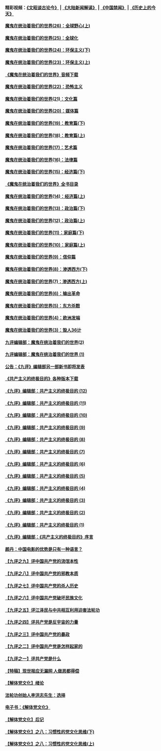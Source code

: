 #### 精彩视频：[《文昭谈古论今》](https://github.com/gfw-breaker/wenzhao/blob/master/README.md?t=12162131) | [《大陆新闻解读》](https://github.com/gfw-breaker/ntdtv-comedy/blob/master/README.md?t=12162131) | [《中国禁闻》](https://github.com/gfw-breaker/ntdtv-news/blob/master/README.md?t=12162131) | [《历史上的今天》](https://github.com/gfw-breaker/today-in-history/blob/master/README.md?t=12162131) 

#### [魔鬼在统治着我们的世界(26)：全球野心(上)](../pages/nsc422/n10900318.md?t=12162131) 

#### [魔鬼在统治着我们的世界(25)：全球化](../pages/nsc422/n10788205.md?t=12162131) 

#### [魔鬼在统治着我们的世界(24)：环保主义(下)](../pages/nsc422/n10695307.md?t=12162131) 

#### [魔鬼在统治着我们的世界(23)：环保主义(上)](../pages/nsc422/n10688613.md?t=12162131) 

#### [《魔鬼在统治着我们的世界》音频下载](../pages/nsc422/n10635553.md?t=12162131) 

#### [魔鬼在统治着我们的世界(22)：恐怖主义](../pages/nsc422/n10614727.md?t=12162131) 

#### [魔鬼在统治着我们的世界(21)：文化篇](../pages/nsc422/n10597706.md?t=12162131) 

#### [魔鬼在统治着我们的世界(20)：媒体篇](../pages/nsc422/n10586579.md?t=12162131) 

#### [魔鬼在统治着我们的世界(19)：教育篇(下)](../pages/nsc422/n10564808.md?t=12162131) 

#### [魔鬼在统治着我们的世界(18)：教育篇(上)](../pages/nsc422/n10526970.md?t=12162131) 

#### [魔鬼在统治着我们的世界(17)：艺术篇](../pages/nsc422/n10499093.md?t=12162131) 

#### [魔鬼在统治着我们的世界(16)：法律篇](../pages/nsc422/n10485969.md?t=12162131) 

#### [魔鬼在统治着我们的世界(15)：经济篇(下)](../pages/nsc422/n10469975.md?t=12162131) 

#### [《魔鬼在统治着我们的世界》全书目录](../pages/nsc422/n10464261.md?t=12162131) 

#### [魔鬼在统治着我们的世界(14)：经济篇(上)](../pages/nsc422/n10457370.md?t=12162131) 

#### [魔鬼在统治着我们的世界(13)：政治篇(下)](../pages/nsc422/n10448270.md?t=12162131) 

#### [魔鬼在统治着我们的世界(12)：政治篇(上)](../pages/nsc422/n10444576.md?t=12162131) 

#### [魔鬼在统治着我们的世界(11)：家庭篇(下)](../pages/nsc422/n10440961.md?t=12162131) 

#### [魔鬼在统治着我们的世界(10)：家庭篇(上)](../pages/nsc422/n10435448.md?t=12162131) 

#### [魔鬼在统治着我们的世界(9)：信仰篇](../pages/nsc422/n10432159.md?t=12162131) 

#### [魔鬼在统治着我们的世界(8)：渗透西方(下)](../pages/nsc422/n10429603.md?t=12162131) 

#### [魔鬼在统治着我们的世界(7)：渗透西方(上)](../pages/nsc422/n10426013.md?t=12162131) 

#### [魔鬼在统治着我们的世界(6)：输出革命](../pages/nsc422/n10421536.md?t=12162131) 

#### [魔鬼在统治着我们的世界(5)：东方杀戮](../pages/nsc422/n10417707.md?t=12162131) 

#### [魔鬼在统治着我们的世界(4)：欧洲发端](../pages/nsc422/n10414890.md?t=12162131) 

#### [魔鬼在统治着我们的世界(3)：毁人36计](../pages/nsc422/n10411583.md?t=12162131) 

#### [九评编辑部：魔鬼在统治着我们的世界(2)](../pages/nsc422/n10410036.md?t=12162131) 

#### [九评编辑部：魔鬼在统治着我们的世界 (1)](../pages/nsc422/n10406825.md?t=12162131) 

#### [公告：《九评》编辑部另一部新书即将发表](../pages/nsc422/n10405104.md?t=12162131) 

#### [《共产主义的终极目的》各种版本下载](../pages/nsc422/n10022138.md?t=12162131) 

#### [《九评》编辑部：共产主义的终极目的 (12)](../pages/nsc422/n9933272.md?t=12162131) 

#### [《九评》编辑部：共产主义的终极目的 (11)](../pages/nsc422/n9924973.md?t=12162131) 

#### [《九评》编辑部：共产主义的终极目的 (10)](../pages/nsc422/n9920883.md?t=12162131) 

#### [《九评》编辑部：共产主义的终极目的 (9)](../pages/nsc422/n9916363.md?t=12162131) 

#### [《九评》编辑部：共产主义的终极目的 (8)](../pages/nsc422/n9912488.md?t=12162131) 

#### [《九评》编辑部：共产主义的终极目的 (7)](../pages/nsc422/n9901176.md?t=12162131) 

#### [《九评》编辑部：共产主义的终极目的 (6)](../pages/nsc422/n9899359.md?t=12162131) 

#### [《九评》编辑部：共产主义的终极目的 (5)](../pages/nsc422/n9893174.md?t=12162131) 

#### [《九评》编辑部：共产主义的终极目的 (4)](../pages/nsc422/n9891246.md?t=12162131) 

#### [《九评》编辑部：共产主义的终极目的 (3)](../pages/nsc422/n9879879.md?t=12162131) 

#### [《九评》编辑部：共产主义的终极目的 (2)](../pages/nsc422/n9876205.md?t=12162131) 

#### [《九评》编辑部：共产主义的终极目的 (1)](../pages/nsc422/n9865857.md?t=12162131) 

#### [《九评》编辑部：《共产主义的终极目的》序言](../pages/nsc422/n9862666.md?t=12162131) 

#### [颜丹：中国电影的优势是只有一种语言？](../pages/nsc422/n9583062.md?t=12162131) 

#### [【九评之九】评中国共产党的流氓本性](../pages/nsc422/n737542.md?t=12162131) 

#### [【九评之八】评中国共产党的邪教本质](../pages/nsc422/n735942.md?t=12162131) 

#### [【九评之七】评中国共产党的杀人历史](../pages/nsc422/n733806.md?t=12162131) 

#### [【九评之六】评中国共产党破坏民族文化](../pages/nsc422/n731667.md?t=12162131) 

#### [【九评之五】评江泽民与中共相互利用迫害法轮功](../pages/nsc422/n730058.md?t=12162131) 

#### [【九评之四】评共产党是反宇宙的力量](../pages/nsc422/n727814.md?t=12162131) 

#### [【九评之三】评中国共产党的暴政](../pages/nsc422/n725597.md?t=12162131) 

#### [【九评之二】评中国共产党是怎样起家的](../pages/nsc422/n723946.md?t=12162131) 

#### [【九评之一】评共产党是什么](../pages/nsc422/n722529.md?t=12162131) 

#### [【特稿】现世报应无漏网 人做恶都得偿](../pages/nsc422/n4215167.md?t=12162131) 

#### [【解体党文化】绪论](../pages/nsc422/n1449356.md?t=12162131) 

#### [法轮功创始人李洪志先生：选择](../pages/nsc422/n3580738.md?t=12162131) 

#### [电子书：《解体党文化》](../pages/nsc422/n1573484.md?t=12162131) 

#### [【解体党文化】后记](../pages/nsc422/n1531999.md?t=12162131) 

#### [【解体党文化】之八：习惯性的党文化思维(下)](../pages/nsc422/n1526477.md?t=12162131) 

#### [【解体党文化】之八：习惯性的党文化思维(上)](../pages/nsc422/n1520631.md?t=12162131) 

